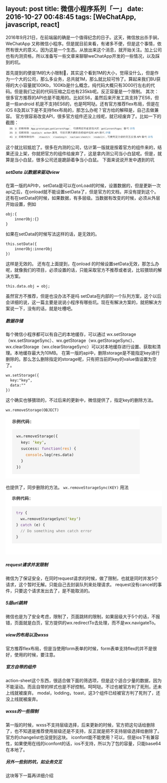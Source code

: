 layout: post
title: 微信小程序系列「一」
date: 2016-10-27 00:48:45
tags: [WeChatApp, javascript, react]
---
2016年9月21日，在前端届的确是一个值得纪念的日子。这天，微信放出杀手锏，WeChatApp 又称微信小程序。但是就目前来看，有诸多不便，但是这个事情，依然有很大的意义。因为这是一个生态。从放出来这个消息，就开始关注。加上公司也有内测资格，所以准备写一些文章来聊聊weChatApp开发的一些情况，以及踩到的坑。
<!--more-->
首先提到的便是1M的大小限制🚫，其实这个看到1M的大小，觉得没什么，但是作为一个大的公司，那么多业务，总共就1M，那么就比较可怜了。算起来我们BU获得的大小容量就100Kb，100Kb是什么概念，纯代码大概只有3000行左右的代码。但是我们之前的代码压缩之后也有235kb呢。反正容量是一个限制。
其次：很多官方推荐的API也是不能用的。比如ES6，虽然后来开发工具支持了ES6，但是一些android 机是不支持ES6的，也是呵呵哒。还有官方推荐flex布局，但是在iOS 8及其以下是不支持flex布局的，那怎么办呢？官方给的解释是，自己去做兼容。
官方很容易改变API，很多官方组件还没上线呢，就已经废弃了。比如一下的截图：
![](https://raw.githubusercontent.com/iu2fish/_posts/master/media/14779317322951.jpg)
这个就比较尴尬了。很多在内测的公司，估计第一版就是按着官方的组件来的，结果还没上架，你就把官方的组件给废弃了，这是拿内测公司当小白鼠呢。但是，就算是当小白鼠，很多公司还是跪舔着争当小白鼠。
下面来说说开发中遇到的坑
##### setData 以数据来驱动view
在第一版的API中，setData是可以在onLoad的时候，设置数据的，但是更新一次api之后，在onload就不能设置setData了，但是官方的文档，并没有提到这个。还有在setData的时候，如果数据，有多层级。当数据有改变的时候，必须从外层开始设置，例如
```
obj:{
    innerObj:{}
}
```
如果在setData的时候写法这样的话，是无效的。
```
this.setData({
	innerObj:innerObj
})
```
这样是无效的。
还有在上面提到，在onload 的时候设置setData无效，那怎么办呢，就像我们的项目，必须设置的话，只能采取官方不推荐或者说，比较猥琐的解决方案。
```
this.data.obj = obj;
```
虽然官方不推荐，但是也没办法不是吗
setData在内部的一个队列方案，这个以后会详细的说，这一篇主要是说说小程序有哪些坑。现在有解决方案的，就把解决方案说一下，没有的话，就是吐槽吧。
##### 数据存储
每个微信小程序都可以有自己的本地缓存，可以通过 wx.setStorage（wx.setStorageSync）、wx.getStorage（wx.getStorageSync）、wx.clearStorage（wx.clearStorageSync）可以对本地缓存进行设置、获取和清理。本地缓存最大为10MB。
在第一版的api中，删除storage是不能指定key进行删除的。那么怎么删除指定的storage呢，只有把当前的key的value值设置为空了。
```
wx.setStorage({
  key:"key",
  data:""
})
```
这个确实也够猥琐的，不过后来的更新中，微信提供了，指定key的删除方法。
```
wx.removeStorage(OBJECT)
```
![](https://raw.githubusercontent.com/iu2fish/_posts/master/media/14780057339213.jpg)

也提供了，同步删除的方法。
`wx.removeStorageSync(KEY)`
用法
![](https://raw.githubusercontent.com/iu2fish/_posts/master/media/14780058000923.jpg)
##### request请求并发限制
微信为了保证安全，在同时request请求的时候，做了限制，也就是同时并发5个请求，这个暂时无解。只能自己去封装队列来处理请求。
request没有cancel的事件，只要这个请求发出去了，是不能取消的。
##### 5层url跳转
微信也是为了安全考虑，限制了，页面跳转的限制，如果层级大于5个的话，不报错，页面就是白页，官方提供的wx.redirectTo去处理，而不是wx.navigateTo。

##### view的布局以及wxss
官方推荐flex布局，但是当使用form表单的时候，form表单支持flex的并不是很好，使用的时候，要注意。
##### 官方自带的组件
action-sheet这个东西，很适合做下面的筛选项，但是这个适合少量的数据，因为不能滚动。而且自带的样式也是不好控制。呵呵哒。不过也被官方判了死刑，还未上线就被废弃。
modal，lodding，toast，这3个组件已经被官方判了死刑了，还没上线就被废弃。
##### wxss的一些限制
第一版的时候，wxss不支持层级选择，后来更新的时候，官方把这句话给删除了，也不知道是推荐使用层级还是不支持，反正就是把不支持层级选择给删除了。官方的changelist也没提到这块。
iconfont能不能使用？可以，但是ios下有兼容性，如果使用在线的iconfont的话，ios不支持，所以为了包的容量，只能base64 在本地了。
##### 另外一些别的坑，如业务交互
这块等下一篇再详细介绍

